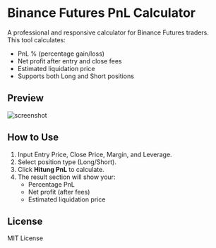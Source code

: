 # Binance Futures PnL Calculator

A professional and responsive calculator for Binance Futures traders.  
This tool calculates:

- PnL % (percentage gain/loss)
- Net profit after entry and close fees
- Estimated liquidation price
- Supports both Long and Short positions

## Preview

![screenshot](preview.png)

## How to Use

1. Input Entry Price, Close Price, Margin, and Leverage.
2. Select position type (Long/Short).
3. Click **Hitung PnL** to calculate.
4. The result section will show your:
   - Percentage PnL
   - Net profit (after fees)
   - Estimated liquidation price

## License

MIT License

